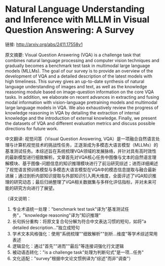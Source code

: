 # Natural Language Understanding and Inference with MLLM in Visual Question Answering: A Survey

链接: http://arxiv.org/abs/2411.17558v1

原文摘要:
Visual Question Answering (VQA) is a challenge task that combines natural
language processing and computer vision techniques and gradually becomes a
benchmark test task in multimodal large language models (MLLMs). The goal of
our survey is to provide an overview of the development of VQA and a detailed
description of the latest models with high timeliness. This survey gives an
up-to-date synthesis of natural language understanding of images and text, as
well as the knowledge reasoning module based on image-question information on
the core VQA tasks. In addition, we elaborate on recent advances in extracting
and fusing modal information with vision-language pretraining models and
multimodal large language models in VQA. We also exhaustively review the
progress of knowledge reasoning in VQA by detailing the extraction of internal
knowledge and the introduction of external knowledge. Finally, we present the
datasets of VQA and different evaluation metrics and discuss possible
directions for future work.

中文翻译:
视觉问答（Visual Question Answering, VQA）是一项融合自然语言处理与计算机视觉技术的挑战性任务，正逐渐成为多模态大语言模型（MLLMs）的基准测试任务。本综述旨在系统梳理VQA领域的发展脉络，并针对具有高时效性的最新模型进行细致解析。文章首先对VQA核心任务中图像与文本的自然语言理解模块、基于图像-问题信息的知识推理模块进行了前沿研究综述；进而详细阐述了视觉语言预训练模型与多模态大语言模型在VQA中的模态信息提取与融合最新进展；通过剖析内部知识提取与外部知识引入两大维度，全面评述了VQA知识推理的研究动态；最后归纳整理了VQA相关数据集与多样化评估指标，并对未来可能的研究方向进行了展望。  

（译文说明：  
1. 专业术语统一处理："benchmark test task"译为"基准测试任务"，"knowledge reasoning"译为"知识推理"  
2. 长句拆分重构：将原文复合句分解为符合中文表达习惯的短句，如将"a detailed description..."独立成短句  
3. 学术文本风格强化：使用"系统梳理""细致解析""剖析...维度"等学术综述常用表述  
4. 逻辑显化：通过"首先""进而""最后"等连接词强化行文逻辑  
5. 被动语态转化："is a challenge task"处理为判断句式"是一项...任务"  
6. 文化适配："survey"根据中文论文惯例译为"综述"而非"调查"）
